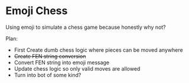 # Emoji Chess 
Using emoji to simulate a chess game because honestly why not?

Plan:
* First Create dumb chess logic where pieces can be moved anywhere
* ~~Create FEN string conversion~~
* Convert FEN string into emoji message
* Update chess logic so only valid moves are allowed
* Turn into bot of some kind?